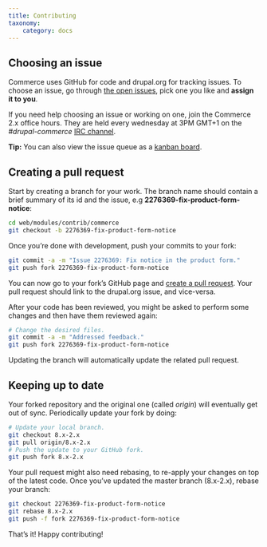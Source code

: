 ```yaml
---
title: Contributing
taxonomy:
    category: docs
---
```



## Choosing an issue

Commerce uses GitHub for code and drupal.org for tracking issues. To choose an
issue, go through [the open issues], pick one you like and **assign it to you**.

If you need help choosing an issue or working on one, join the Commerce 2.x office hours.
They are held every wednesday at 3PM GMT+1 on the *#drupal-commerce* [IRC channel].

**Tip:** You can also view the issue queue as a [kanban board].

## Creating a pull request

Start by creating a branch for your work.
The branch name should contain a brief summary of its id and the issue, e.g **2276369-fix-product-form-notice**:

```bash
cd web/modules/contrib/commerce
git checkout -b 2276369-fix-product-form-notice
```

Once you’re done with development, push your commits to your fork:

```bash
git commit -a -m "Issue 2276369: Fix notice in the product form."
git push fork 2276369-fix-product-form-notice
```

You can now go to your fork’s GitHub page and [create a pull request].
Your pull request should link to the drupal.org issue, and vice-versa.

After your code has been reviewed, you might be asked to perform some
changes and then have them reviewed again:

```bash
# Change the desired files.
git commit -a -m "Addressed feedback."
git push fork 2276369-fix-product-form-notice
```

Updating the branch will automatically update the related pull request.

## Keeping up to date

Your forked repository and the original one (called *origin*) will eventually get out of sync. Periodically update your fork by doing:

```bash
# Update your local branch.
git checkout 8.x-2.x
git pull origin/8.x-2.x
# Push the update to your GitHub fork.
git push fork 8.x-2.x
```

Your pull request might also need rebasing, to re-apply your changes on top of the latest code. Once you’ve updated the master branch (8.x-2.x), rebase your branch:

```bash
git checkout 2276369-fix-product-form-notice
git rebase 8.x-2.x
git push -f fork 2276369-fix-product-form-notice
```

That’s it! Happy contributing!

[the open issues]: https://www.drupal.org/project/issues/search/commerce?assigned=&submitted=&project_issue_followers=&status%5B0%5D=Open&version%5B0%5D=8.x&issue_tags_op=%3D&issue_tags=&text=&&&&order=field_issue_priority&sort=desc
[IRC channel]: https://www.drupal.org/irc
[kanban board]: https://contribkanban.com/board/commerce2x
[create a pull request]: https://help.github.com/articles/using-pull-requests#initiating-the-pull-request
